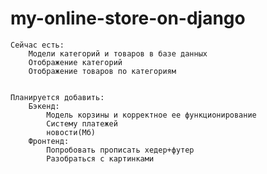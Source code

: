 # my-online-store-on-django

	Сейчас есть:
		Модели категорий и товаров в базе данных
		Отображение категорий
		Отображение товаров по категориям


	Планируется добавить:
  		Бэкенд:
		    Модель корзины и корректное ее функционирование
		    Систему платежей
		    новости(Мб)
		Фронтенд:
			Попробовать прописать хедер+футер
			Разобраться с картинками 
